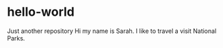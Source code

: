 # hello-world
Just another repository
Hi my name is Sarah. 
I like to travel a visit National Parks. 
